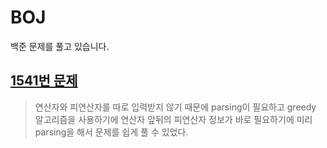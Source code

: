 # BOJ
  백준 문제를 풀고 있습니다.
  
## [1541번 문제](https://github.com/YongBonJeon/BOJ/blob/master/1541.c%2B%2B)
> 연산자와 피연산자를 따로 입력받지 않기 때문에 parsing이 필요하고 greedy 알고리즘을 사용하기에 연산자
앞뒤의 피연산자 정보가 바로 필요하기에 미리 parsing을 해서 문제를 쉽게 풀 수 있었다.
